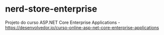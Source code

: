 # nerd-store-enterprise
Projeto do curso ASP.NET Core Enterprise Applications - https://desenvolvedor.io/curso-online-asp-net-core-enterprise-applications

